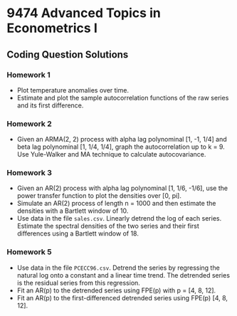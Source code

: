 # 9474 Advanced Topics in Econometrics I

## Coding Question Solutions

### Homework 1

- Plot temperature anomalies over time.
- Estimate and plot the sample autocorrelation functions of the raw series and its first difference.

### Homework 2

- Given an ARMA(2, 2) process with alpha lag polynominal [1, -1, 1/4] and beta lag polynominal [1, 1/4, 1/4], graph the autocorrelation up to k = 9. Use Yule-Walker and MA technique to calculate autocovariance.

### Homework 3

- Given an AR(2) process with alpha lag polynominal [1, 1/6, -1/6], use the power transfer function to plot the densities over [0, pi].
- Simulate an AR(2) process of length n = 1000 and then estimate the densities with a Bartlett window of 10.
- Use data in the file `sales.csv`. Linearly detrend the log of each series. Estimate the spectral densities of the two series and their first differences using a Bartlett window of 18.

### Homework 5

- Use data in the file `PCECC96.csv`. Detrend the series by regressing the natural log onto a constant and a linear time trend. The detrended series is the residual series from this regression.
- Fit an AR(p) to the detrended series using FPE(p) with p = [4, 8, 12].
- Fit an AR(p) to the first-differenced detrended series using FPE(p) [4, 8, 12].
